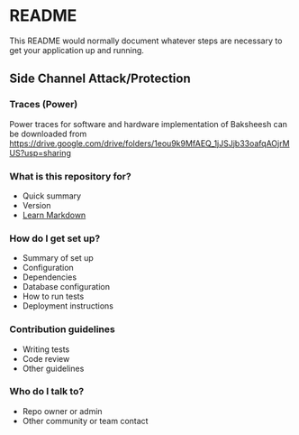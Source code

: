 # README #

This README would normally document whatever steps are necessary to get your application up and running.

## Side Channel Attack/Protection ##
### Traces (Power) ###
Power traces for software and hardware implementation of Baksheesh can be downloaded from 
https://drive.google.com/drive/folders/1eou9k9MfAEQ_1jJSJjb33oafqAOjrMUS?usp=sharing

### What is this repository for? ###

* Quick summary
* Version
* [Learn Markdown](https://bitbucket.org/tutorials/markdowndemo)

### How do I get set up? ###

* Summary of set up
* Configuration
* Dependencies
* Database configuration
* How to run tests
* Deployment instructions

### Contribution guidelines ###

* Writing tests
* Code review
* Other guidelines

### Who do I talk to? ###

* Repo owner or admin
* Other community or team contact